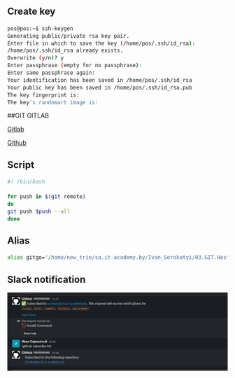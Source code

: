 ## Create key
```bash
pos@pos:~$ ssh-keygen
Generating public/private rsa key pair.
Enter file in which to save the key (/home/pos/.ssh/id_rsa):
/home/pos/.ssh/id_rsa already exists.
Overwrite (y/n)? y
Enter passphrase (empty for no passphrase):
Enter same passphrase again:
Your identification has been saved in /home/pos/.ssh/id_rsa
Your public key has been saved in /home/pos/.ssh/id_rsa.pub
The key fingerprint is:
The key's randomart image is:
```
##GIT GITLAB

[Gitlab](https://gitlab.com/ivan_sorokaty/repo)


[Github](https://github.com/sorokatyie/repo)

## Script
```bash
#! /bin/bash

for push in $(git remote)
do
git push $push --all
done
```
## Alias
```bash
alias gitgo='/home/new_trie/sa.it-academy.by/Ivan_Sorokatyi/03.GIT.Hosting/git.sh'
```

## Slack notification
![Slack](slack.png)

